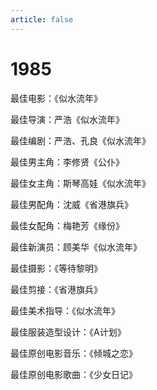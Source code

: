 ```yaml
---
article: false
---
```


# 1985

最佳电影：《似水流年》

最佳导演：严浩《似水流年》

最佳编剧：严浩、孔良《似水流年》

最佳男主角：李修贤《公仆》

最佳女主角：斯琴高娃《似水流年》

最佳男配角：沈威《省港旗兵》

最佳女配角：梅艳芳《缘份》

最佳新演员：顾美华《似水流年》

最佳摄影：《等待黎明》

最佳剪接：《省港旗兵》

最佳美术指导：《似水流年》

最佳服装造型设计：《A计划》

最佳原创电影音乐：《倾城之恋》

最佳原创电影歌曲：《少女日记》